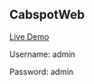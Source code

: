 ## CabspotWeb

[Live Demo](http://josuemartinez.eastus.cloudapp.azure.com/Cabspot)



Username: admin

Password: admin
